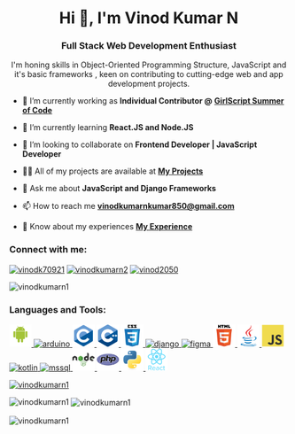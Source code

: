 <h1 align="center">Hi 👋, I'm Vinod Kumar N</h1>
<h3 align="center">Full Stack Web Development Enthusiast</h3>

<p align="center">I'm honing skills in Object-Oriented Programming Structure, JavaScript and it's basic frameworks , keen on contributing to cutting-edge web and app development projects.</p>

- 🔭 I’m currently working as **Individual Contributor @** [**GirlScript Summer of Code**](https://www.linkedin.com/posts/vinodkumarn2_gssoc-opensource-contributor-activity-7246470530243911680-B1R6?utm_source=share&utm_medium=member_desktop)

- 🌱 I’m currently learning **React.JS and Node.JS**

- 👯 I’m looking to collaborate on **Frontend Developer | JavaScript Developer**

- 👨‍💻 All of my projects are available at [**My Projects**](https://www.linkedin.com/in/vinodkumarn2/details/projects/)

- 💬 Ask me about **JavaScript and Django Frameworks**

- 📫 How to reach me **vinodkumarnkumar850@gmail.com**

- 📄 Know about my experiences [**My Experience**](https://www.linkedin.com/in/vinodkumarn2/details/experience/)

<h3 align="left">Connect with me:</h3>
<p align="left">
<a href="https://twitter.com/vinodk70921" target="blank"><img align="center" src="https://raw.githubusercontent.com/rahuldkjain/github-profile-readme-generator/master/src/images/icons/Social/twitter.svg" alt="vinodk70921" height="30" width="40" /></a>
<a href="https://linkedin.com/in/vinodkumarn2" target="blank"><img align="center" src="https://raw.githubusercontent.com/rahuldkjain/github-profile-readme-generator/master/src/images/icons/Social/linked-in-alt.svg" alt="vinodkumarn2" height="30" width="40" /></a>
<a href="https://kaggle.com/vinod2050" target="blank"><img align="center" src="https://raw.githubusercontent.com/rahuldkjain/github-profile-readme-generator/master/src/images/icons/Social/kaggle.svg" alt="vinod2050" height="30" width="40" /></a>
</p>
<p align="left"> <img src="https://komarev.com/ghpvc/?username=vinodkumarn1&label=Profile%20views&color=0e75b6&style=flat" alt="vinodkumarn1" /> </p>

<h3 align="left">Languages and Tools:</h3>
<p align="left"> <a href="https://developer.android.com" target="_blank" rel="noreferrer"> <img src="https://raw.githubusercontent.com/devicons/devicon/master/icons/android/android-original-wordmark.svg" alt="android" width="40" height="40"/> </a> <a href="https://www.arduino.cc/" target="_blank" rel="noreferrer"> <img src="https://cdn.worldvectorlogo.com/logos/arduino-1.svg" alt="arduino" width="40" height="40"/> </a> <a href="https://www.cprogramming.com/" target="_blank" rel="noreferrer"> <img src="https://raw.githubusercontent.com/devicons/devicon/master/icons/c/c-original.svg" alt="c" width="40" height="40"/> </a> <a href="https://www.w3schools.com/cpp/" target="_blank" rel="noreferrer"> <img src="https://raw.githubusercontent.com/devicons/devicon/master/icons/cplusplus/cplusplus-original.svg" alt="cplusplus" width="40" height="40"/> </a> <a href="https://www.w3schools.com/css/" target="_blank" rel="noreferrer"> <img src="https://raw.githubusercontent.com/devicons/devicon/master/icons/css3/css3-original-wordmark.svg" alt="css3" width="40" height="40"/> </a> <a href="https://www.djangoproject.com/" target="_blank" rel="noreferrer"> <img src="https://cdn.worldvectorlogo.com/logos/django.svg" alt="django" width="40" height="40"/> </a> <a href="https://www.figma.com/" target="_blank" rel="noreferrer"> <img src="https://www.vectorlogo.zone/logos/figma/figma-icon.svg" alt="figma" width="40" height="40"/> </a> <a href="https://www.w3.org/html/" target="_blank" rel="noreferrer"> <img src="https://raw.githubusercontent.com/devicons/devicon/master/icons/html5/html5-original-wordmark.svg" alt="html5" width="40" height="40"/> </a> <a href="https://www.java.com" target="_blank" rel="noreferrer"> <img src="https://raw.githubusercontent.com/devicons/devicon/master/icons/java/java-original.svg" alt="java" width="40" height="40"/> </a> <a href="https://developer.mozilla.org/en-US/docs/Web/JavaScript" target="_blank" rel="noreferrer"> <img src="https://raw.githubusercontent.com/devicons/devicon/master/icons/javascript/javascript-original.svg" alt="javascript" width="40" height="40"/> </a> <a href="https://kotlinlang.org" target="_blank" rel="noreferrer"> <img src="https://www.vectorlogo.zone/logos/kotlinlang/kotlinlang-icon.svg" alt="kotlin" width="40" height="40"/> </a> <a href="https://www.microsoft.com/en-us/sql-server" target="_blank" rel="noreferrer"> <img src="https://www.svgrepo.com/show/303229/microsoft-sql-server-logo.svg" alt="mssql" width="40" height="40"/> </a> <a href="https://nodejs.org" target="_blank" rel="noreferrer"> <img src="https://raw.githubusercontent.com/devicons/devicon/master/icons/nodejs/nodejs-original-wordmark.svg" alt="nodejs" width="40" height="40"/> </a> <a href="https://www.php.net" target="_blank" rel="noreferrer"> <img src="https://raw.githubusercontent.com/devicons/devicon/master/icons/php/php-original.svg" alt="php" width="40" height="40"/> </a> <a href="https://www.python.org" target="_blank" rel="noreferrer"> <img src="https://raw.githubusercontent.com/devicons/devicon/master/icons/python/python-original.svg" alt="python" width="40" height="40"/> </a> <a href="https://reactjs.org/" target="_blank" rel="noreferrer"> <img src="https://raw.githubusercontent.com/devicons/devicon/master/icons/react/react-original-wordmark.svg" alt="react" width="40" height="40"/> </a> </p>

<p align="left"> <a href="https://github.com/ryo-ma/github-profile-trophy"><img src="https://github-profile-trophy.vercel.app/?username=vinodkumarn1" alt="vinodkumarn1" /></a> </p>

<p><img align="left" src="https://github-readme-stats.vercel.app/api/top-langs?username=vinodkumarn1&show_icons=true&locale=en&layout=compact" alt="vinodkumarn1" /></p>

<p>&nbsp;<img align="center" src="https://github-readme-stats.vercel.app/api?username=vinodkumarn1&show_icons=true&locale=en" alt="vinodkumarn1" /></p>

<p><img align="center" src="https://github-readme-streak-stats.herokuapp.com/?user=vinodkumarn1&" alt="vinodkumarn1" /></p>
